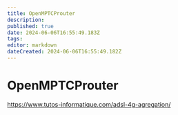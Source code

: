 ```yaml
---
title: OpenMPTCProuter
description: 
published: true
date: 2024-06-06T16:55:49.183Z
tags: 
editor: markdown
dateCreated: 2024-06-06T16:55:49.182Z
---
```


# OpenMPTCProuter

<https://www.tutos-informatique.com/adsl-4g-agregation/>
